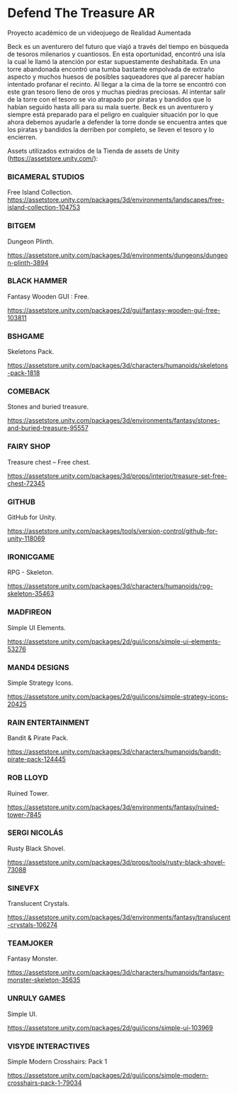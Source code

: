 # Defend The Treasure AR
Proyecto académico de un videojuego de Realidad Aumentada

Beck es un aventurero del futuro que viajó a través del tiempo en búsqueda de tesoros milenarios y cuantiosos. En esta oportunidad, encontró una isla la cual le llamó la atención por estar supuestamente deshabitada. En una torre abandonada encontró una tumba bastante empolvada de extraño aspecto y muchos huesos de posibles saqueadores que al parecer habían intentado profanar el recinto. Al llegar a la cima de la torre se encontró con este gran tesoro lleno de oros y muchas piedras preciosas. Al intentar salir de la torre con el tesoro se vio atrapado por piratas y bandidos que lo habían seguido hasta allí para su mala suerte. Beck es un aventurero y siempre está preparado para el peligro en cualquier situación por lo que ahora debemos ayudarle a defender la torre donde se encuentra antes que los piratas y bandidos la derriben por completo, se lleven el tesoro y lo encierren.

Assets utilizados extraidos de la Tienda de assets de Unity (https://assetstore.unity.com/):

### BICAMERAL STUDIOS
Free Island Collection.
https://assetstore.unity.com/packages/3d/environments/landscapes/free-island-collection-104753 

### BITGEM
Dungeon Plinth.

https://assetstore.unity.com/packages/3d/environments/dungeons/dungeon-plinth-3894 

### BLACK HAMMER
Fantasy Wooden GUI : Free.

https://assetstore.unity.com/packages/2d/gui/fantasy-wooden-gui-free-103811 

### BSHGAME
Skeletons Pack.

https://assetstore.unity.com/packages/3d/characters/humanoids/skeletons-pack-1818 

### COMEBACK
Stones and buried treasure.

https://assetstore.unity.com/packages/3d/environments/fantasy/stones-and-buried-treasure-95557 

### FAIRY SHOP
Treasure chest – Free chest.

https://assetstore.unity.com/packages/3d/props/interior/treasure-set-free-chest-72345

### GITHUB
GitHub for Unity.

https://assetstore.unity.com/packages/tools/version-control/github-for-unity-118069 

### IRONICGAME
RPG - Skeleton.

https://assetstore.unity.com/packages/3d/characters/humanoids/rpg-skeleton-35463 

### MADFIREON
Simple UI Elements.

https://assetstore.unity.com/packages/2d/gui/icons/simple-ui-elements-53276 

### MAND4 DESIGNS
Simple Strategy Icons.

https://assetstore.unity.com/packages/2d/gui/icons/simple-strategy-icons-20425 

### RAIN ENTERTAINMENT
Bandit & Pirate Pack. 

https://assetstore.unity.com/packages/3d/characters/humanoids/bandit-pirate-pack-124445 

### ROB LLOYD
Ruined Tower.

https://assetstore.unity.com/packages/3d/environments/fantasy/ruined-tower-7845 

### SERGI NICOLÁS
Rusty Black Shovel.

https://assetstore.unity.com/packages/3d/props/tools/rusty-black-shovel-73088 

### SINEVFX
Translucent Crystals.

https://assetstore.unity.com/packages/3d/environments/fantasy/translucent-crystals-106274 

### TEAMJOKER
Fantasy Monster.

https://assetstore.unity.com/packages/3d/characters/humanoids/fantasy-monster-skeleton-35635 

### UNRULY GAMES
Simple UI.

https://assetstore.unity.com/packages/2d/gui/icons/simple-ui-103969 

### VISYDE INTERACTIVES
Simple Modern Crosshairs: Pack 1

https://assetstore.unity.com/packages/2d/gui/icons/simple-modern-crosshairs-pack-1-79034
